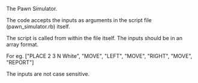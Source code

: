 The Pawn Simulator.

The code accepts the inputs as arguments in the script file (pawn_simulator.rb) itself.


The script is called from within the file itself. The inputs should be in an array format.

For eg. ["PLACE 2 3 N White", "MOVE", "LEFT", "MOVE", "RIGHT", "MOVE", "REPORT"]

The inputs are not case sensitive. 